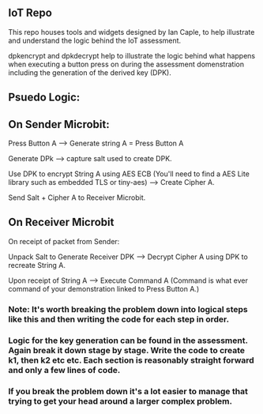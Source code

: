 ## IoT Repo

This repo houses tools and widgets designed by Ian Caple, to help illustrate and understand the logic behind the IoT assessment.

dpkencrypt and dpkdecrypt help to illustrate the logic behind what happens when executing a button press on during the assessment domenstration including the generation of the derived key (DPK).

## Psuedo Logic:

## On Sender Microbit:

Press Button A --> Generate string  A = Press Button A

Generate DPk --> capture salt used to create DPK.

Use DPK to encrypt String A using AES ECB (You'll need to find a AES Lite library such as embedded TLS or tiny-aes) --> Create Cipher A.

Send Salt + Cipher A to Receiver Microbit.

## On Receiver Microbit

On receipt of packet from Sender:

Unpack Salt to Generate Receiver DPK --> Decrypt Cipher A using DPK to recreate String A.

Upon receipt of String A --> Execute Command A (Command is what ever command of your demonstration linked to Press Button A.)

### Note: It's worth breaking the problem down into logical steps like this and then writing the code for each step in order.

### Logic for the key generation can be found in the assessment. Again break it down stage by stage. Write the code to create k1, then k2 etc etc. Each section is reasonably straight forward and only a few lines of code.

### If you break the problem down it's a lot easier to manage that trying to get your head around a larger complex problem.

